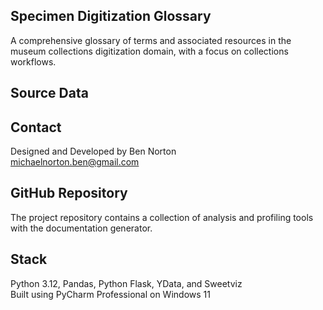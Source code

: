 ## Specimen Digitization Glossary
A comprehensive glossary of terms and associated resources in the museum collections digitization domain, with a focus on collections workflows.

## Source Data

## Contact
Designed and Developed by Ben Norton  
[michaelnorton.ben@gmail.com](mailto:michaelnorton.ben@gmail.com)

## GitHub Repository
The project repository contains a collection of analysis and profiling tools with the documentation generator.  

## Stack
Python 3.12, Pandas, Python Flask, YData, and Sweetviz  
Built using PyCharm Professional on Windows 11

